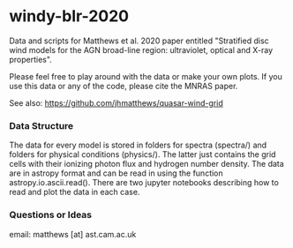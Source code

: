 # windy-blr-2020
Data and scripts for Matthews et al. 2020 paper entitled "Stratified disc wind models for the AGN broad-line region: ultraviolet, optical and X-ray properties".

Please feel free to play around with the data or make your own plots. If you use this data or any of the code, please cite the MNRAS paper. 

See also: https://github.com/jhmatthews/quasar-wind-grid

### Data Structure
The data for every model is stored in folders for spectra (spectra/) and folders for physical conditions (physics/). The latter just contains the grid cells with their ionizing photon flux and hydrogen number density. The data are in astropy format and can be read in using the function astropy.io.ascii.read(). There are two jupyter notebooks describing how to read and plot the data in each case. 

### Questions or Ideas
email: matthews [at] ast.cam.ac.uk
